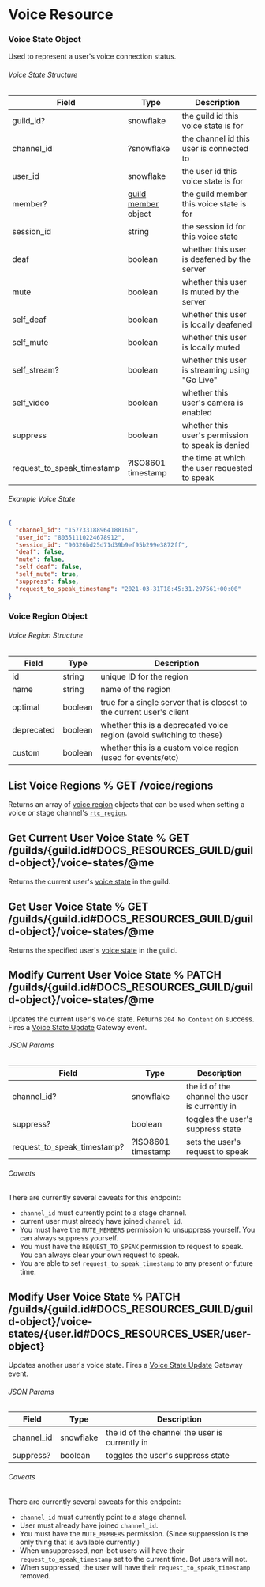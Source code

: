 # Voice Resource

### Voice State Object

Used to represent a user's voice connection status.

###### Voice State Structure

| Field                      | Type                                                             | Description                                       |
|----------------------------|------------------------------------------------------------------|---------------------------------------------------|
| guild_id?                  | snowflake                                                        | the guild id this voice state is for              |
| channel_id                 | ?snowflake                                                       | the channel id this user is connected to          |
| user_id                    | snowflake                                                        | the user id this voice state is for               |
| member?                    | [guild member](#DOCS_RESOURCES_GUILD/guild-member-object) object | the guild member this voice state is for          |
| session_id                 | string                                                           | the session id for this voice state               |
| deaf                       | boolean                                                          | whether this user is deafened by the server       |
| mute                       | boolean                                                          | whether this user is muted by the server          |
| self_deaf                  | boolean                                                          | whether this user is locally deafened             |
| self_mute                  | boolean                                                          | whether this user is locally muted                |
| self_stream?               | boolean                                                          | whether this user is streaming using "Go Live"    |
| self_video                 | boolean                                                          | whether this user's camera is enabled             |
| suppress                   | boolean                                                          | whether this user's permission to speak is denied |
| request_to_speak_timestamp | ?ISO8601 timestamp                                               | the time at which the user requested to speak     |

###### Example Voice State

```json
{
  "channel_id": "157733188964188161",
  "user_id": "80351110224678912",
  "session_id": "90326bd25d71d39b9ef95b299e3872ff",
  "deaf": false,
  "mute": false,
  "self_deaf": false,
  "self_mute": true,
  "suppress": false,
  "request_to_speak_timestamp": "2021-03-31T18:45:31.297561+00:00"
}
```

### Voice Region Object

###### Voice Region Structure

| Field      | Type    | Description                                                           |
|------------|---------|-----------------------------------------------------------------------|
| id         | string  | unique ID for the region                                              |
| name       | string  | name of the region                                                    |
| optimal    | boolean | true for a single server that is closest to the current user's client |
| deprecated | boolean | whether this is a deprecated voice region (avoid switching to these)  |
| custom     | boolean | whether this is a custom voice region (used for events/etc)           |

## List Voice Regions % GET /voice/regions

Returns an array of [voice region](#DOCS_RESOURCES_VOICE/voice-region-object) objects that can be used when setting a voice or stage channel's [`rtc_region`](#DOCS_RESOURCES_CHANNEL/channel-object-channel-structure).

## Get Current User Voice State % GET /guilds/{guild.id#DOCS_RESOURCES_GUILD/guild-object}/voice-states/@me

Returns the current user's [voice state](#DOCS_RESOURCES_VOICE/voice-state-object) in the guild.

## Get User Voice State % GET /guilds/{guild.id#DOCS_RESOURCES_GUILD/guild-object}/voice-states/@me

Returns the specified user's [voice state](#DOCS_RESOURCES_VOICE/voice-state-object) in the guild.

## Modify Current User Voice State % PATCH /guilds/{guild.id#DOCS_RESOURCES_GUILD/guild-object}/voice-states/@me

Updates the current user's voice state. Returns `204 No Content` on success. Fires a [Voice State Update](#DOCS_TOPICS_GATEWAY_EVENTS/voice-state-update) Gateway event.

###### JSON Params

| Field                       | Type               | Description                                    |
|-----------------------------|--------------------|------------------------------------------------|
| channel_id?                 | snowflake          | the id of the channel the user is currently in |
| suppress?                   | boolean            | toggles the user's suppress state              |
| request_to_speak_timestamp? | ?ISO8601 timestamp | sets the user's request to speak               |

###### Caveats

There are currently several caveats for this endpoint:

- `channel_id` must currently point to a stage channel.
- current user must already have joined `channel_id`.
- You must have the `MUTE_MEMBERS` permission to unsuppress yourself. You can always suppress yourself.
- You must have the `REQUEST_TO_SPEAK` permission to request to speak. You can always clear your own request to speak.
- You are able to set `request_to_speak_timestamp` to any present or future time.

## Modify User Voice State % PATCH /guilds/{guild.id#DOCS_RESOURCES_GUILD/guild-object}/voice-states/{user.id#DOCS_RESOURCES_USER/user-object}

Updates another user's voice state. Fires a [Voice State Update](#DOCS_TOPICS_GATEWAY_EVENTS/voice-state-update) Gateway event.

###### JSON Params

| Field      | Type      | Description                                    |
|------------|-----------|------------------------------------------------|
| channel_id | snowflake | the id of the channel the user is currently in |
| suppress?  | boolean   | toggles the user's suppress state              |

###### Caveats

There are currently several caveats for this endpoint:

- `channel_id` must currently point to a stage channel.
- User must already have joined `channel_id`.
- You must have the `MUTE_MEMBERS` permission. (Since suppression is the only thing that is available currently.)
- When unsuppressed, non-bot users will have their `request_to_speak_timestamp` set to the current time. Bot users will not.
- When suppressed, the user will have their `request_to_speak_timestamp` removed.
